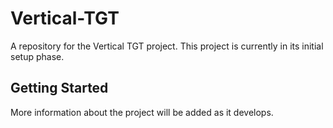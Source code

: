 # Vertical-TGT

A repository for the Vertical TGT project. This project is currently in its initial setup phase.

## Getting Started

More information about the project will be added as it develops. 